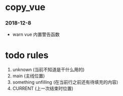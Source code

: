# copy_vue

### 2018-12-8
* warn vue 内置警告函数

# todo rules

1. unknown (当前不知道是干什么用的)
2. main (主线位置)
3. something unfilling (在当前行之前还有待填充的内容)
4. CURRENT (上一次结束时位置)